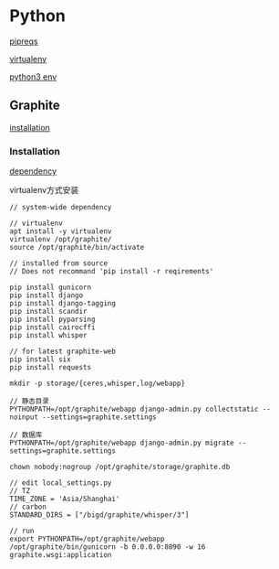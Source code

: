 # Python

[pipreqs](https://blog.csdn.net/weixin_41173374/article/details/100623179)

[virtualenv](https://virtualenv.pypa.io/en/latest/userguide/)

[python3 env](https://blog.csdn.net/daily_to_full/article/details/89042278)


## Graphite

[installation](https://blog.csdn.net/weixin_39922154/article/details/79132147)

### Installation

[dependency](https://graphite.readthedocs.io/en/latest/install.html#dependencies)

virtualenv方式安装
```
// system-wide dependency

// virtualenv
apt install -y virtualenv
virtualenv /opt/graphite/
source /opt/graphite/bin/activate

// installed from source
// Does not recommand 'pip install -r reqirements'

pip install gunicorn
pip install django
pip install django-tagging
pip install scandir
pip install pyparsing
pip install cairocffi
pip install whisper

// for latest graphite-web
pip install six
pip install requests

mkdir -p storage/{ceres,whisper,log/webapp}

// 静态目录
PYTHONPATH=/opt/graphite/webapp django-admin.py collectstatic --noinput --settings=graphite.settings

// 数据库
PYTHONPATH=/opt/graphite/webapp django-admin.py migrate --settings=graphite.settings

chown nobody:nogroup /opt/graphite/storage/graphite.db

// edit local_settings.py
// TZ
TIME_ZONE = 'Asia/Shanghai'
// carbon
STANDARD_DIRS = ["/bigd/graphite/whisper/3"]

// run
export PYTHONPATH=/opt/graphite/webapp
/opt/graphite/bin/gunicorn -b 0.0.0.0:8090 -w 16 graphite.wsgi:application
```